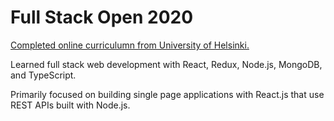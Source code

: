 # Full Stack Open 2020

[Completed online curriculumn from University of Helsinki.](https://fullstackopen.com/en/)

Learned full stack web development with React, Redux, Node.js, MongoDB, and TypeScript.

Primarily focused on building single page applications with React.js that use REST APIs built with Node.js.
